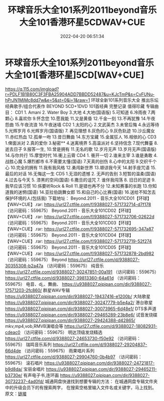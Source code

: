 ﻿---
title: 环球音乐大全101系列2011beyond音乐大全101香港环星5CDWAV+CUE
date: 2022-04-20 06:51:34
categories: 合集系列
tags: 国语流行
---
# 环球音乐大全101系列2011beyond音乐大全101[香港环星]5CD[WAV+CUE]

https://q.115.com/imgload?r=PDLF1B1B80C3F3FBA25904ADD7BBDD52487&u=KJcTmP&s=CvFUNu-hPrJN1MjMc8dd7w&e=5&st=0&i=1&raw=1
环球全新101系列音乐大全 推出乐坛经典歌手/组合代表作 BEYOND 5CD+1DVD 101首经典 完整记录 值得珍藏
专辑曲目：
CD1
1.
Amani
2.
Water Boy
3.大地
4.大地(国语版)
5.可知道
6.冷雨夜
7.两颗心
8.喜欢你
9.怀念您
10.愿我能
11.又是黄昏
12.千金一刻
13.不再犹豫
14.午夜怨曲
15.午夜流浪
16.午夜迷墙
CD2
1.太阳的心
2.文武英杰
3.未曾后悔
4.永远等待
5.光辉岁月
6.光辉岁月(国语版)
7.
再见理想
8.灰色的心
9.灰色轨迹
10.沙丘魔女
11.赤红热血
12.孤单一吻
13.昔日舞曲
14.东方宝藏
15.金属狂人
16.相依的心
CD3
1.俾面派对
2.真的爱你
3.秘密**
4.迷离境界
5.高温派对
6.坚持信念
7.现代舞臺
8.逝去日子
9.报答一生,
10.曾是拥有
11.无名的歌
12.岁月无声
13.岁月无声(国语版)
14.与你共行
15.摩登时代
16.衝上云霄
CD4
1.
衝开一切
2.谁来主宰
3.谁是勇敢
4.战胜心魔
5.爆烈都市
6.不需要太懂(国语)
7.天真的创伤
8.心中的太阳
9.交织千个心
10.完全的拥有
11.我有我风格
12.勇闯新世界
13.塬谅我今天
14.射手座咒语
15.最后的对话
16.无悔这一生
CD5
1.无泪的遗憾
2.
无声的告别
3.短暂的温柔(国语)
4.过去与今天
5.
漆黑的空间(国语)
6.撒旦的诅咒
7.
谁伴我闯荡
8.
旧日的足迹
9.我早应该习惯
10.係要听Rock & Roll
11.是错也再不分
12.未知赛事的长跑
13.你知道我的迷惘(国语)
14.亚拉伯跳舞女郎
15.和自己的心比赛(国语)
16.送给不知怎去保护环境的人(包括我)
下载地址：
Beyond.2011 - 音乐大全101CD01【环球】【WAV+CUE】.rar: https://url27.ctfile.com/f/9388027-571732714-d7f178
（访问密码：559675）
Beyond.2011 - 音乐大全101CD02【环球】【WAV+CUE】.rar: https://url27.ctfile.com/f/9388027-571732706-02622d
（访问密码：559675）
Beyond.2011 - 音乐大全101CD03【环球】【WAV+CUE】.rar: https://url27.ctfile.com/f/9388027-571732695-347a87
（访问密码：559675）
Beyond.2011 - 音乐大全101CD04【环球】【WAV+CUE】.rar: https://url27.ctfile.com/f/9388027-571732719-52f274
（访问密码：559675）
Beyond.2011 - 音乐大全101CD05【环球】【WAV+CUE】.rar: https://url27.ctfile.com/f/9388027-571732878-2bd982
（访问密码：559675）
Beyond
https://url27.ctfile.com/d/9388027-30355308-b2a47a
（访问密码：559675）
纯音乐
https://url27.ctfile.com/d/9388027-30247851-00a191
（访问密码：559675）
https://url27.ctfile.com/d/9388027-39813360-64a61d
（访问密码：559675）
电音、dj,、舞曲、
https://u9388027.pipipan.com/dir/9388027-17571203-2fc860/
群星WAV专辑
https://u9388027.pipipan.com/dir/9388027-19437416-e1200b/
大陆歌星
https://u9388027.pipipan.com/dir/9388027-30247779-b5e4a2/
港台歌星
https://u9388027.pipipan.com/dir/9388027-30073965-6d48e1/
DTS多声道
https://u9388027.pipipan.com/dir/9388027-29465289-23b8e6/
试音发烧碟
https://u9388027.pipipan.com/dir/9388027-29424388-d42865/
mkv,mp4,vob,RMVB演唱会等
https://url27.ctfile.com/d/9388027-18082931-cdeac0
（访问密码：559675）
明达顶级发烧精选
https://url27.ctfile.com/d/9388027-24653730-f50e92
（访问密码：559675）
瑞鸣音乐系列
https://url27.ctfile.com/d/9388027-29204837-66d4de
（访问密码：559675）
雨果唱片系列
https://url27.ctfile.com/d/9388027-29904760-0b4b97
（访问密码：559675）
滚石唱片
https://u9388027.pipipan.com/dir/9388027-24721817-b9d8da/
宝丽金唱片
https://u9388027.pipipan.com/dir/9388027-29465211-b3730e/
有声电子书,连环画
https://u9388027.pipipan.com/dir/9388027-30732237-4ad0fd/
城通网盘快速找到想要专辑的方法：
在城通网盘专辑文件夹中的升级会员下的有搜索两字，
在搜索空格里输入文件名或关键字，马上找到。
原文：[链接](https://blog.sina.com.cn/s/blog_1647c7e7601030wrj.html)